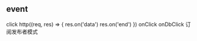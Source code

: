 ## event
  click 
  http((req, res) => {
    res.on('data')
    res.on('end')
  })
  onClick
  onDbClick
  订阅发布者模式